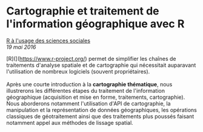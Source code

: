 # Cartographie et traitement de l'information géographique avec R
[R à l'usage des sciences sociales](http://russ.site.ined.fr/fr/2015-2016/)  
*19 mai 2016*

[R](](https://www.r-project.org/) permet de simplifier les chaînes de traitements d'analyse spatiale et de cartographie qui nécessitait auparavant l'utilisation de nombreux logiciels (souvent propriétaires).
</br></br>
Après une courte introduction à la **cartographie thématique**, nous illustrerons les différentes étapes du traitement de l'information géographique (acquisition et mise en forme, traitements, cartographie).   </br>
Nous aborderons notamment l'utilisation d'API de cartographie, la manipulation et la représentation de données géographiques, les opérations classiques de géotraitement ainsi que des traitements plus poussés faisant notamment appel aux méthodes de lissage spatial.


